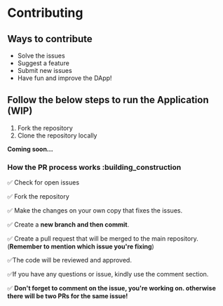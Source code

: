 # Contributing

## Ways to contribute

- Solve the issues
- Suggest a feature
- Submit new issues
- Have fun and improve the DApp!

## Follow the below steps to run the Application (WIP)

1. Fork the repository
2. Clone the repository locally  

**Coming soon...**  


### How the PR process works :building_construction

:white_check_mark:
Check for open issues

:white_check_mark:
Fork the repository

:white_check_mark:
Make the changes on your own copy that fixes the issues.

:white_check_mark:
Create a **new branch and then commit**.

:white_check_mark:
Create a pull request that will be merged to the main repository.
(**Remember to mention which issue you're fixing**)

:white_check_mark:The code will be reviewed and approved.

:white_check_mark:If you have any questions or issue, kindly use the comment section.

:white_check_mark: **Don't forget to comment on the issue, you're working on. otherwise there will be two PRs for the same issue!**
